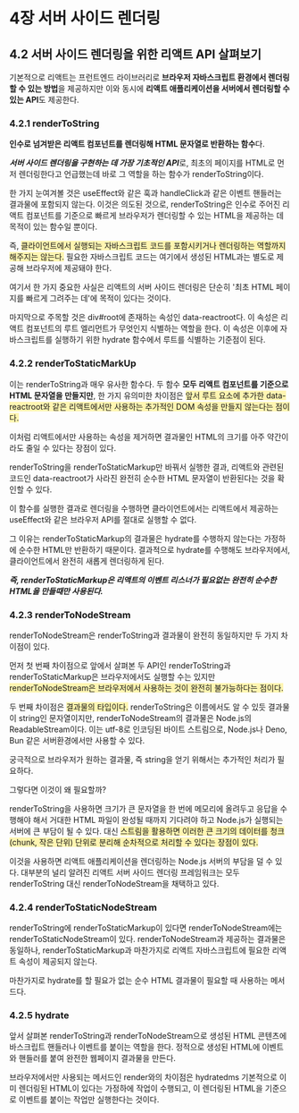 # **4장 서버 사이드 렌더링**

## 4.2 서버 사이드 렌더링을 위한 리액트 API 살펴보기
기본적으로 리액트는 프런트엔드 라이브러리로 **브라우저 자바스크립트 환경에서 렌더링할 수 있는 방법**을 제공하지만 이와 동시에 **리액트 애플리케이션을 서버에서 렌더링할 수 있는 API**도 제공한다.

### 4.2.1 renderToString

**인수로 넘겨받은 리액트 컴포넌트를 렌더링해 HTML 문자열로 반환하는 함수**다.

***서버 사이드 렌더링을 구현하는 데 가장 기초적인 API***로, 최초의 페이지를 HTML로 먼저 렌더링한다고 언급했는데 바로 그 역할을 하는 함수가 renderToString이다.

한 가지 눈여겨볼 것은 useEffect와 같은 훅과 handleClick과 같은 이벤트 핸들러는 결과물에 포함되지 않는다. 이것은 의도된 것으로, renderToString은 인수로 주어진 리액트 컴포넌트를 기준으로 빠르게 브라우저가 렌더링할 수 있는 HTML을 제공하는 데 목적이 있는 함수일 뿐이다.

즉, <span style="background-color:#fff5b1">클라이언트에서 실행되는 자바스크립트 코드를 포함시키거나 렌더링하는 역할까지 해주지는 않는다.</span> 필요한 자바스크립트 코드는 여기에서 생성된 HTML과는 별도로 제공해 브라우저에 제공돼야 한다.

여기서 한 가지 중요한 사실은 리액트의 서버 사이드 렌더링은 단순히 '최초 HTML 페이지를 빠르게 그려주는 데'에 목적이 있다는 것이다.

마지막으로 주목할 것은 div#root에 존재하는 속성인 data-reactroot다. 이 속성은 리액트 컴포넌트의 루트 엘리먼트가 무엇인지 식별하는 역할을 한다. 이 속성은 이후에 자바스크립트를 실행하기 위한 hydrate 함수에서 루트를 식별하는 기준점이 된다.

### 4.2.2 renderToStaticMarkUp

이는 renderToString과 매우 유사한 함수다. 두 함수 **모두 리액트 컴포넌트를 기준으로 HTML 문자열을 만들지만**, 한 가지 유의미한 차이점은 <span style="background-color:#fff5b1">앞서 루트 요소에 추가한 data-reactroot와 같은 리액트에서만 사용하는 추가적인 DOM 속성을 만들지 않는다는 점이다.</span>

이처럼 리액트에서만 사용하는 속성을 제거하면 결과물인 HTML의 크기를 아주 약간이라도 줄일 수 있다는 장점이 있다.

renderToString을 renderToStaticMarkup만 바꿔서 실행한 결과, 리액트와 관련된 코드인 data-reactroot가 사라진 완전히 순수한 HTML 문자열이 반환된다는 것을 확인할 수 있다.

이 함수를 실행한 결과로 렌더링을 수행하면 클라이언트에서는 리액트에서 제공하는 useEffect와 같은 브라우저 API를 절대로 실행할 수 없다.

그 이유는 renderToStaticMarkup의 결과물은 hydrate를 수행하지 않는다는 가정하에 순수한 HTML만 반환하기 때문이다. 결과적으로 hydrate를 수행해도 브라우저에서, 클라이언트에서 완전히 새롭게 렌더링하게 된다.

***즉, renderToStaticMarkup은 리액트의 이벤트 리스너가 필요없는 완전히 순수한 HTML을 만들때만 사용된다.***

### 4.2.3 renderToNodeStream

renderToNodeStream은 renderToString과 결과물이 완전히 동일하지만 두 가지 차이점이 있다.

먼저 첫 번째 차이점으로 앞에서 살펴본 두 API인 renderToString과 renderToStaticMarkup은 브라우저에서도 실행할 수는 있지만 <span style="background-color:#fff5b1">renderToNodeStream은 브라우저에서 사용하는 것이 완전히 불가능하다는 점이다.</span>

두 번째 차이점은 <span style="background-color:#fff5b1">결과물의 타입이다.</span> renderToString은 이름에서도 알 수 있듯 결과물이 string인 문자열이지만, renderToNodeStream의 결과물은 Node.js의 ReadableStream이다. 이는 utf-8로 인코딩된 바이트 스트림으로, Node.js나 Deno, Bun 같은 서버환경에서만 사용할 수 있다.

궁극적으로 브라우저가 원하는 결과물, 즉 string을 얻기 위해서는 추가적인 처리가 필요하다.

그렇다면 이것이 왜 필요할까?

renderToString을 사용하면 크기가 큰 문자열을 한 번에 메모리에 올려두고 응답을 수행해야 해서 거대한 HTML 파일이 완성될 때까지 기다려야 하고 Node.js가 실행되는 서버에 큰 부담이 될 수 있다. 대신 <span style="background-color:#fff5b1">스트림을 활용하면 이러한 큰 크기의 데이터를 청크(chunk, 작은 단위) 단위로 분리해 순차적으로 처리할 수 있다는 장점이 있다.</span>

이것을 사용하면 리액트 애플리케이션을 렌더링하는 Node.js 서버의 부담을 덜 수 있다. 대부분의 널리 알려진 리액트 서버 사이드 렌더링 프레임워크는 모두 renderToString 대신 renderToNodeStream을 채택하고 있다.


### 4.2.4 renderToStaticNodeStream

renderToString에 renderToStaticMarkup이 있다면 renderToNodeStream에는 renderToStaticNodeStream이 있다. renderToNodeStream과 제공하는 결과물은 동일하나, renderToStaticMarkup과 마찬가지로 리액트 자바스크립트에 필요한 리액트 속성이 제공되지 않는다.

마찬가지로 hydrate를 할 필요가 없는 순수 HTML 결과물이 필요할 때 사용하는 메서드다.

### 4.2.5 hydrate

앞서 살펴본 renderToString과 renderToNodeStream으로 생성된 HTML 콘텐츠에 바스크립트 핸들러나 이벤트를 붙이는 역할을 한다. 정적으로 생성된 HTML에 이벤트와 핸들러를 붙여 완전한 웹페이지 결과물을 만든다.

브라우저에서만 사용되는 메서드인 render와의 차이점은 hydratedms 기본적으로 이미 렌더링된 HTML이 있다는 가정하에 작업이 수행되고, 이 렌더링된 HTML을 기준으로 이벤트를 붙이는 작업만 실행한다는 것이다.